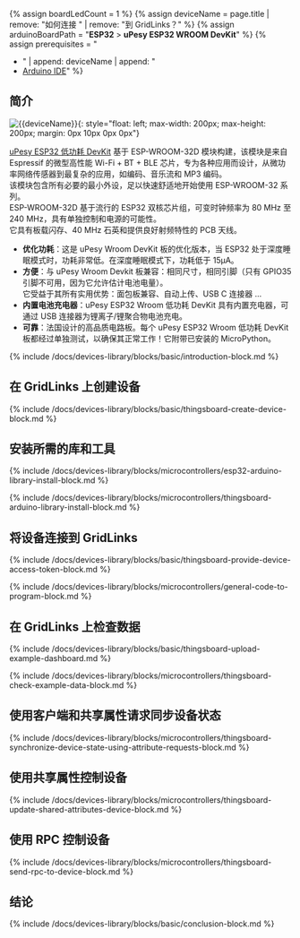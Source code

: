 {% assign boardLedCount = 1 %}
{% assign deviceName = page.title | remove: "如何连接 " | remove: "到 GridLinks？" %}
{% assign arduinoBoardPath = "**ESP32** > **uPesy ESP32 WROOM DevKit**" %}
{% assign prerequisites = "
- " | append: deviceName | append: "
- [Arduino IDE](https://www.arduino.cc/en/software)"
  %}

## 简介

![{{deviceName}}](/images/devices-library/{{page.deviceImageFileName}}){: style="float: left; max-width: 200px; max-height: 200px; margin: 0px 10px 0px 0px"}

[uPesy ESP32 低功耗 DevKit](https://www.upesy.com/products/upesy-esp32-wroom-low-power-devkit) 基于 ESP-WROOM-32D 模块构建，该模块是来自 Espressif 的微型高性能 Wi-Fi + BT + BLE 芯片，专为各种应用而设计，从微功率网络传感器到最复杂的应用，如编码、音乐流和 MP3 编码。  
该模块包含所有必要的最小外设，足以快速舒适地开始使用 ESP-WROOM-32 系列。  
ESP-WROOM-32D 基于流行的 ESP32 双核芯片组，可变时钟频率为 80 MHz 至 240 MHz，具有单独控制和电源的可能性。  
它具有板载闪存、40 MHz 石英和提供良好射频特性的 PCB 天线。

- **优化功耗**：这是 uPesy Wroom DevKit 板的优化版本，当 ESP32 处于深度睡眠模式时，功耗非常低。在深度睡眠模式下，功耗低于 15µA。  
- **方便**：与 uPesy Wroom Devkit 板兼容：相同尺寸，相同引脚（只有 GPIO35 引脚不可用，因为它允许估计电池电量）。  
它受益于其所有实用优势：面包板兼容、自动上传、USB C 连接器 ...  
- **内置电池充电器**：uPesy ESP32 Wroom 低功耗 DevKit 具有内置充电器，可通过 USB 连接器为锂离子/锂聚合物电池充电。  
- **可靠**：法国设计的高品质电路板。每个 uPesy ESP32 Wroom 低功耗 DevKit 板都经过单独测试，以确保其正常工作！它附带已安装的 MicroPython。  

{% include /docs/devices-library/blocks/basic/introduction-block.md %}

## 在 GridLinks 上创建设备

{% include /docs/devices-library/blocks/basic/thingsboard-create-device-block.md %}

## 安装所需的库和工具

{% include /docs/devices-library/blocks/microcontrollers/esp32-arduino-library-install-block.md %}

{% include /docs/devices-library/blocks/microcontrollers/thingsboard-arduino-library-install-block.md %}

## 将设备连接到 GridLinks

{% include /docs/devices-library/blocks/basic/thingsboard-provide-device-access-token-block.md %}

{% include /docs/devices-library/blocks/microcontrollers/general-code-to-program-block.md %}

## 在 GridLinks 上检查数据

{% include /docs/devices-library/blocks/basic/thingsboard-upload-example-dashboard.md %}

{% include /docs/devices-library/blocks/microcontrollers/thingsboard-check-example-data-block.md %}

## 使用客户端和共享属性请求同步设备状态

{% include /docs/devices-library/blocks/microcontrollers/thingsboard-synchronize-device-state-using-attribute-requests-block.md %}

## 使用共享属性控制设备

{% include /docs/devices-library/blocks/microcontrollers/thingsboard-update-shared-attributes-device-block.md %}

## 使用 RPC 控制设备

{% include /docs/devices-library/blocks/microcontrollers/thingsboard-send-rpc-to-device-block.md %}

## 结论

{% include /docs/devices-library/blocks/basic/conclusion-block.md %}